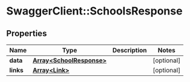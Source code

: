 # SwaggerClient::SchoolsResponse

## Properties
Name | Type | Description | Notes
------------ | ------------- | ------------- | -------------
**data** | [**Array&lt;SchoolResponse&gt;**](SchoolResponse.md) |  | [optional] 
**links** | [**Array&lt;Link&gt;**](Link.md) |  | [optional] 

